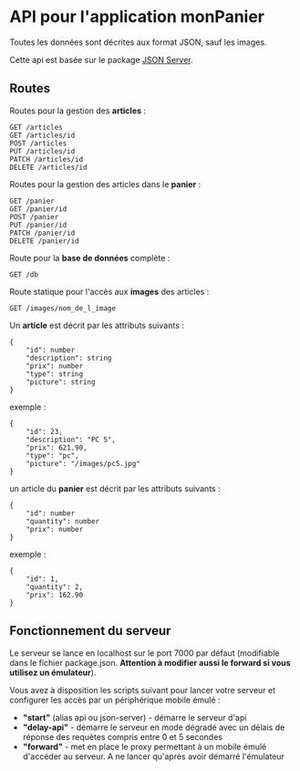 # API pour l'application monPanier

Toutes les données sont décrites aux format JSON, sauf les images.

Cette api est basée sur le package [JSON Server](https://github.com/typicode/json-server).

## Routes
Routes pour la gestion des **articles** :

    GET /articles
    GET /articles/id
    POST /articles
    PUT /articles/id
    PATCH /articles/id
    DELETE /articles/id

Routes pour la gestion des articles dans le **panier** :

    GET /panier
    GET /panier/id
    POST /panier
    PUT /panier/id
    PATCH /panier/id
    DELETE /panier/id

Route pour la **base de données** complète :

    GET /db

Route statique pour l'accès aux **images** des articles :

    GET /images/nom_de_l_image

Un **article** est décrit par les attributs suivants :
```
{
    "id": number
    "description": string
    "prix": number
    "type": string
    "picture": string
}
```
exemple :
```
{
    "id": 23,
    "description": "PC 5",
    "prix": 621.90,
    "type": "pc",
    "picture": "/images/pc5.jpg"
}
```

un article du **panier** est décrit par les attributs suivants :
```
{
    "id": number
    "quantity": number
    "prix": number
}
```
exemple :
```
{
    "id": 1,
    "quantity": 2,
    "prix": 162.90
}
```

## Fonctionnement du serveur
Le serveur se lance en localhost sur le port 7000 par défaut (modifiable dans le fichier package.json. __Attention à modifier aussi le forward si vous utilisez un émulateur__).

Vous avez à disposition les scripts suivant pour lancer votre serveur et configurer les accès par un périphérique mobile émulé :

* **"start"** (alias api ou json-server) - démarre le serveur d'api
* **"delay-api"** - démarre le serveur en mode dégradé avec un délais de réponse des requètes compris entre 0 et 5 secondes
* **"forward"** - met en place le proxy permettant à un mobile émulé d'accéder au serveur. A ne lancer qu'après avoir démarré l'émulateur
